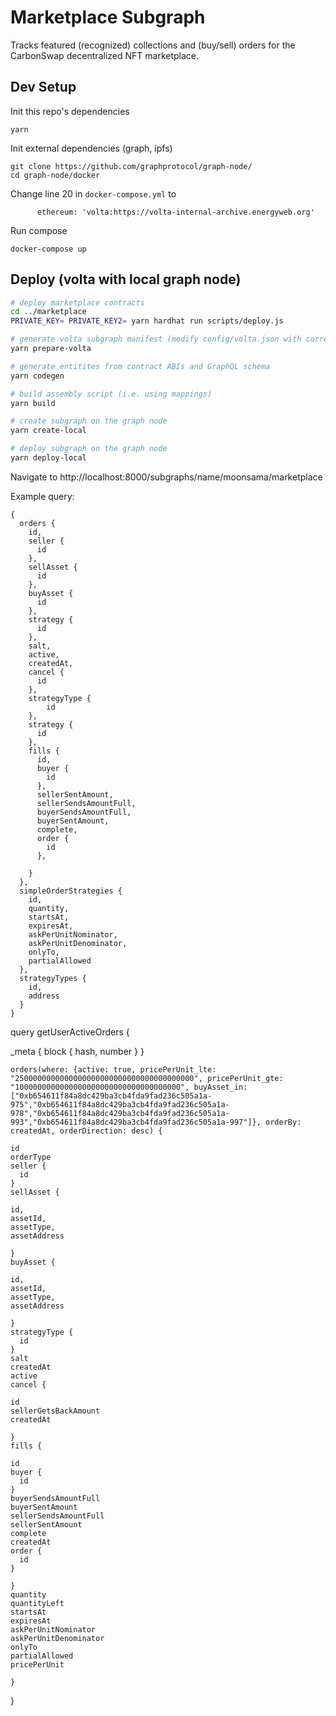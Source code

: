 # Marketplace Subgraph

Tracks featured (recognized) collections and (buy/sell) orders for the
CarbonSwap decentralized NFT marketplace.

## Dev Setup

Init this repo's dependencies

```
yarn
```

Init external dependencies (graph, ipfs)

```
git clone https://github.com/graphprotocol/graph-node/
cd graph-node/docker
```

Change line 20 in `docker-compose.yml` to
```
      ethereum: 'volta:https://volta-internal-archive.energyweb.org'
```

Run compose
```
docker-compose up
```



## Deploy (volta with local graph node)

```sh
# deploy marketplace contracts
cd ../marketplace
PRIVATE_KEY= PRIVATE_KEY2= yarn hardhat run scripts/deploy.js

# generate volta subgraph manifest (modify config/volta.json with correct contracts)
yarn prepare-volta

# generate entitites from contract ABIs and GraphQL schema
yarn codegen

# build assembly script (i.e. using mappings)
yarn build

# create subgraph on the graph node
yarn create-local

# deploy subgraph on the graph node
yarn deploy-local
```

Navigate to http://localhost:8000/subgraphs/name/moonsama/marketplace

Example query:
```
{
  orders {
    id,
    seller {
      id
    },
    sellAsset {
      id
    },
    buyAsset {
      id
    },
    strategy {
      id
    },
    salt,
    active,
    createdAt,
    cancel {
      id
    },
    strategyType {
    	id
    },
    strategy {
      id
    },
    fills {
      id,
      buyer {
        id
      },
      sellerSentAmount,
      sellerSendsAmountFull,
      buyerSendsAmountFull,
      buyerSentAmount,
      complete,
      order {
        id
      },
      
    }
  },
  simpleOrderStrategies {
    id,
    quantity,
    startsAt,
    expiresAt,
    askPerUnitNominator,
    askPerUnitDenominator,
    onlyTo,
    partialAllowed
  },
  strategyTypes {
    id,
    address
  }
}
```


query getUserActiveOrders {
    
_meta {
  block {
    hash,
    number
  }
}

    orders(where: {active: true, pricePerUnit_lte: "2500000000000000000000000000000000000000", pricePerUnit_gte: "1000000000000000000000000000000000000", buyAsset_in: ["0xb654611f84a8dc429ba3cb4fda9fad236c505a1a-975","0xb654611f84a8dc429ba3cb4fda9fad236c505a1a-978","0xb654611f84a8dc429ba3cb4fda9fad236c505a1a-993","0xb654611f84a8dc429ba3cb4fda9fad236c505a1a-997"]}, orderBy: createdAt, orderDirection: desc) {
      
    id
    orderType
    seller {
      id
    }
    sellAsset {
      
    id,
    assetId,
    assetType,
    assetAddress

    }
    buyAsset {
      
    id,
    assetId,
    assetType,
    assetAddress

    }
    strategyType {
      id
    }
    salt
    createdAt
    active
    cancel {
      
    id
    sellerGetsBackAmount
    createdAt

    }
    fills {
      
    id
    buyer {
      id
    }
    buyerSendsAmountFull
    buyerSentAmount
    sellerSendsAmountFull
    sellerSentAmount
    complete
    createdAt
    order {
      id
    }

    }
    quantity
    quantityLeft
    startsAt
    expiresAt
    askPerUnitNominator
    askPerUnitDenominator
    onlyTo
    partialAllowed
    pricePerUnit

    }
  }